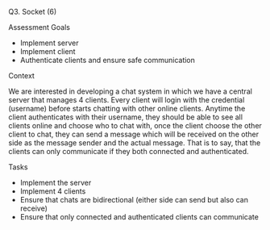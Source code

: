 Q3. Socket (6)

Assessment Goals

- Implement server
- Implement client
- Authenticate clients and ensure safe communication

Context

We are interested in developing a chat system in which we have a central server that manages 4 clients. Every client will login with the credential (username) before starts chatting with other online clients. Anytime the client authenticates with their username, they should be able to see all clients online and choose who to chat with, once the client choose the other client to chat, they can send a message which will be received on the other side as the message sender and the actual message. That is to say, that the clients can only communicate if they both connected and authenticated.

Tasks

- Implement the server
- Implement 4 clients
- Ensure that chats are bidirectional (either side can send but also can receive)
- Ensure that only connected and authenticated clients can communicate